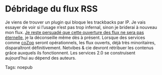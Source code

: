 # Débridage du flux RSS

Je viens de trouver un plugin qui bloque les trackbacks par IP. Je vais essayer de voir si l’usage n’est pas trop infernal, sinon je briderai à nouveau mon flux. [Je reste persuadé que cette ouverture des flux ne sera pas éternelle](http://blog.tcrouzet.com/2008/01/13/qu%e2%80%99est-ce-que-je-connais-aux-auteurs/), je la déconseille même dès à présent. Lorsque des services comme [coZop](http://cozop.com) seront opérationnels, les flux ouverts, déjà très minoritaires, disparaîtront définitivement. Netvibes &amp; cie devront rétribuer les contenus grâce auxquels ils fonctionnent. Les services 2.0 se construisent aujourd’hui au dépend des auteurs.

Tags: noepub